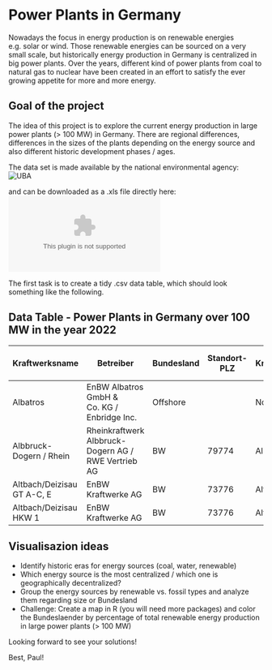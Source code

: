 # Power Plants in Germany

Nowadays the focus in energy production is on renewable energies
e.g. solar or wind. Those renewable energies can be sourced on a very
small scale, but historically energy production in Germany is
centralized in big power plants. Over the years, different kind of power
plants from coal to natural gas to nuclear have been created in an
effort to satisfy the ever growing appetite for more and more energy.

## Goal of the project

The idea of this project is to explore the current energy production in
large power plants (&gt; 100 MW) in Germany. There are regional
differences, differences in the sizes of the plants depending on the
energy source and also different historic development phases / ages.

The data set is made available by the national environmental agency:
![UBA](https://www.umweltbundesamt.de/dokument/datenbank-kraftwerke-in-deutschland)

and can be downloaded as a .xls file directly here:
![DATA](https://www.umweltbundesamt.de/sites/default/files/medien/372/dokumente/kraftwerke_de_ab_100_mw_0.xls)

The first task is to create a tidy .csv data table, which should look
something like the following.

## Data Table - Power Plants in Germany over 100 MW in the year 2022

<table>
<colgroup>
<col style="width: 11%" />
<col style="width: 20%" />
<col style="width: 4%" />
<col style="width: 5%" />
<col style="width: 7%" />
<col style="width: 12%" />
<col style="width: 9%" />
<col style="width: 14%" />
<col style="width: 4%" />
<col style="width: 8%" />
</colgroup>
<thead>
<tr class="header">
<th>Kraftwerksname</th>
<th>Betreiber</th>
<th>Bundesland</th>
<th>Standort-PLZ</th>
<th>Kraftwerksstandort</th>
<th>Elektrische Bruttoleistung (MW)</th>
<th>Fernwärme-leistung (MW)</th>
<th>Inbetriebnahme (ggf. Ertüchtigung)</th>
<th>Anlagenart</th>
<th>Primärenergieträger</th>
</tr>
</thead>
<tbody>
<tr class="odd">
<td>Albatros</td>
<td>EnBW Albatros GmbH &amp; Co. KG / Enbridge Inc.</td>
<td>Offshore</td>
<td></td>
<td>Nordsee</td>
<td>112,0</td>
<td></td>
<td>2019</td>
<td>WEA</td>
<td>Wind (O)</td>
</tr>
<tr class="even">
<td>Albbruck-Dogern / Rhein</td>
<td>Rheinkraftwerk Albbruck-Dogern AG / RWE Vertrieb AG</td>
<td>BW</td>
<td>79774</td>
<td>Albbruck</td>
<td>108,9</td>
<td></td>
<td>1933 / 2009 (2020)</td>
<td>LWK</td>
<td>Wasser</td>
</tr>
<tr class="odd">
<td>Altbach/Deizisau GT A-C, E</td>
<td>EnBW Kraftwerke AG</td>
<td>BW</td>
<td>73776</td>
<td>Altbach</td>
<td>305,0</td>
<td></td>
<td>1971-1997</td>
<td>GT</td>
<td>Erdgas</td>
</tr>
<tr class="even">
<td>Altbach/Deizisau HKW 1</td>
<td>EnBW Kraftwerke AG</td>
<td>BW</td>
<td>73776</td>
<td>Altbach</td>
<td>476,0</td>
<td>280,0</td>
<td>1985 (2006)</td>
<td>HKW</td>
<td>Steinkohle</td>
</tr>
</tbody>
</table>

## Visualisazion ideas

-   Identify historic eras for energy sources (coal, water, renewable)
-   Which energy source is the most centralized / which one is
    geographically decentralized?
-   Group the energy sources by renewable vs. fossil types and analyze
    them regarding size or Bundesland
-   Challenge: Create a map in R (you will need more packages) and color
    the Bundeslaender by percentage of total renewable energy production
    in large power plants (&gt; 100 MW)

Looking forward to see your solutions!

Best, Paul!
